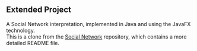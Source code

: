 ## Extended Project

A Social Network interpretation, implemented in Java and using the JavaFX technology.
<br>
This is a clone from the [Social Network](https://github.com/oskarpicus/SocialNetwork) repository, which contains a more detailed README file.


